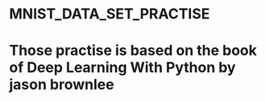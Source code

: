 # MNIST_DATA_SET_PRACTISE
# Those practise is based on the book of Deep Learning With Python by  jason brownlee

